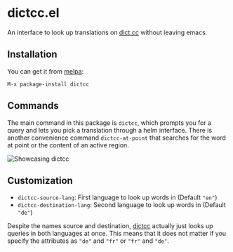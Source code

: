 # dictcc.el

An interface to look up translations on [dict.cc](http://dict.cc) without
leaving emacs.

## Installation

You can get it from [melpa](http://melpa.org):

```
M-x package-install dictcc
```

## Commands

The main command in this package is `dictcc`, which prompts you for a query and
lets you pick a translation through a helm interface. There is another
convenience command `dictcc-at-point` that searches for the word at point or the
content of an active region.

![Showcasing dictcc](http://i.imgur.com/2GwXnCw.png)

## Customization

- `dictcc-source-lang`: First language to look up words in (Default `"en"`)
- `dictcc-destination-lang`: Second language to look up words in (Default `"de"`)

Despite the names source and destination, [dictcc](http://dict.cc) actually just looks up queries in both languages at once.
This means that it does not matter if you specify the attributes as `"de"` and `"fr"` or `"fr"` and `"de"`.
